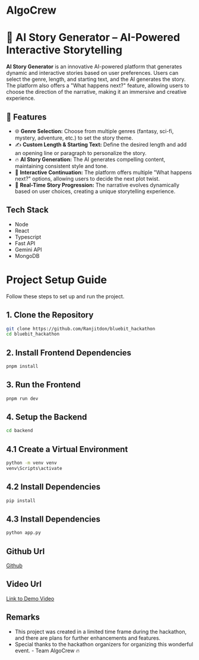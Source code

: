 # AlgoCrew
# 🌟 **AI Story Generator** – AI-Powered Interactive Storytelling  
**AI Story Generator** is an innovative AI-powered platform that generates dynamic and interactive stories based on user preferences. Users can select the genre, length, and starting text, and the AI generates the story. The platform also offers a "What happens next?" feature, allowing users to choose the direction of the narrative, making it an immersive and creative experience.  

## 🚀 **Features**  
- 🌐 **Genre Selection:** Choose from multiple genres (fantasy, sci-fi, mystery, adventure, etc.) to set the story theme.  
- ✍️ **Custom Length & Starting Text:** Define the desired length and add an opening line or paragraph to personalize the story.  
- 🔥 **AI Story Generation:** The AI generates compelling content, maintaining consistent style and tone.  
- 🔗 **Interactive Continuation:** The platform offers multiple "What happens next?" options, allowing users to decide the next plot twist.  
- 🎥 **Real-Time Story Progression:** The narrative evolves dynamically based on user choices, creating a unique storytelling experience.  

## Tech Stack
- Node
- React
- Typescript
- Fast API
- Gemini API
- MongoDB

# Project Setup Guide

Follow these steps to set up and run the project.

## 1. Clone the Repository  
```sh
git clone https://github.com/Ranjitdon/bluebit_hackathon
cd bluebit_hackathon
```
## 2. Install Frontend Dependencies
```sh
pnpm install
```

## 3. Run the Frontend
```sh
pnpm run dev
```

## 4. Setup the Backend
```sh
cd backend
```
## 4.1 Create a Virtual Environment
```sh
python -m venv venv
venv\Scripts\activate
```

## 4.2 Install Dependencies
```sh
pip install
```

## 4.3 Install Dependencies
```sh
python app.py
```

## Github Url 
[Github](https://github.com/Ranjitdon/bluebit_hackathon)

## Video Url
[Link to Demo Video](https://drive.google.com/drive/folders/1HzMz6MYBO3wbDz5HyyjIYKTpkzygkYK_?usp=drive_link)

## Remarks
- This project was created in a limited time frame during the hackathon, and there are plans for further enhancements and features.
- Special thanks to the hackathon organizers for organizing this wonderful event. - Team AlgoCrew 🔥
